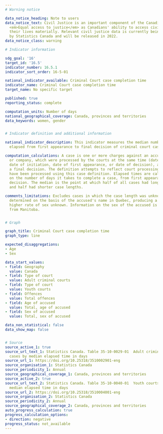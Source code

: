```yaml
---
# Warning notice

data_notice_heading: Note to users
data_notice_text: Civil Justice is an important component of the Canadian Ambition
  <em>Equal access to justice</em> as Canadians' ability to access civil justice impacts
  their lives materially. Relevant civil justice data is currently being collected
  by Statistics Canada and will be released in 2022.
data_notice_class: warning

# Indicator information

sdg_goal: '16'
target_id: '16.5'
indicator_number: 16.5.1
indicator_sort_order: 16-5-01

national_indicator_available: Criminal Court case completion time
indicator_name: Criminal Court case completion time
target_name: No specific target

published: true
reporting_status: complete

computation_units: Number of days
national_geographical_coverage: Canada, provinces and territories
data_keywords: women, gender


# Indicator definition and additional information

national_indicator_description: This indicator measures the median number of days
  elapsed from first appearance to final decision of criminal court cases.

computation_calculations: A case is one or more charges against an accused person
  or company, which were processed by the courts at the same time (date of offence,
  date of initiation, date of first appearance, or date of decision), and received
  a final decision. The definition attempts to reflect court processing. All data
  have been processed using this case definition. Elapsed times are calculated based
  on the number of days it takes to complete a case, from first appearance to final
  decision. The median is the point at which half of all cases had longer case lengths
  and half had shorter case lengths.

comments_limitations: Excludes cases in which the case length was unknown. Sex is
  determined on the basis of the accused's name in Quebec, producing a relatively
  higher rate of sex unknown. Information on the sex of the accused is not available
  from Manitoba.


# Graph

graph_title: Criminal Court case completion time
graph_type: line

expected_disaggregations:
- Age
- Sex

data_start_values:
- field: Geography
  value: Canada
- field: Type of court
  value: Adult criminal courts
- field: Type of court
  value: Youth courts
- field: Offences
  value: Total offences
- field: Age of accused
  value: Total, age of accused
- field: Sex of accused
  value: Total, sex of accused

data_non_statistical: false
data_show_map: false


# Source
source_active_1: true
source_url_text_1: Statistics Canada. Table 35-10-0029-01  Adult criminal courts,
  cases by median elapsed time in days
source_url_1: https://doi.org/10.25318/3510002901-eng
source_organisation_1: Statistics Canada
source_periodicity_1: Annual
source_geographical_coverage_1: Canada, provinces and territories
source_active_2: true
source_url_text_2: Statistics Canada. Table 35-10-0040-01  Youth courts, cases by
  median elapsed time in days
source_url_2: https://doi.org/10.25318/3510004001-eng
source_organisation_2: Statistics Canada
source_periodicity_2: Annual
source_geographical_coverage_2: Canada, provinces and territories
auto_progress_calculation: true
progress_calculation_options:
- direction: negative
progress_status: not_available
---
```

